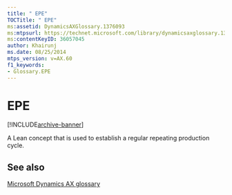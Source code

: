 ```yaml
---
title: " EPE"
TOCTitle: " EPE"
ms:assetid: DynamicsAXGlossary.1376093
ms:mtpsurl: https://technet.microsoft.com/library/dynamicsaxglossary.1376093(v=AX.60)
ms:contentKeyID: 36057045
author: Khairunj
ms.date: 08/25/2014
mtps_version: v=AX.60
f1_keywords:
- Glossary.EPE
---
```


# EPE


[!INCLUDE[archive-banner](includes/archive-banner.md)]

A Lean concept that is used to establish a regular repeating production cycle.

## See also

[Microsoft Dynamics AX glossary](glossary/microsoft-dynamics-ax-glossary.md)

  


